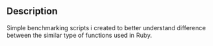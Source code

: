 ## Description

Simple benchmarking scripts i created to better understand difference between the similar type of functions used in Ruby.